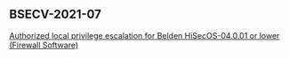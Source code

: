 ## BSECV-2021-07
 [Authorized local privilege escalation for Belden HiSecOS-04.0.01 or lower (Firewall Software)](https://github.com/dreizehnutters/advisories/blob/main/BSECV-2021-07/LPE.sh)